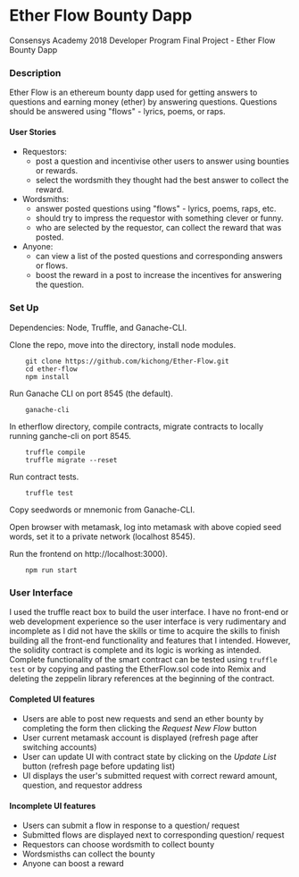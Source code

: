 # Ether Flow Bounty Dapp
Consensys Academy 2018 Developer Program Final Project - Ether Flow Bounty Dapp

### Description
Ether Flow is an ethereum bounty dapp used for getting answers to questions and earning money (ether) by answering questions.
Questions should be answered using "flows" - lyrics, poems, or raps.

#### User Stories
* Requestors:
  * post a question and incentivise other users to answer using bounties or rewards.
  * select the wordsmith they thought had the best answer to collect the reward.
* Wordsmiths:
  * answer posted questions using "flows" - lyrics, poems, raps, etc.
  * should try to impress the requestor with something clever or funny.
  * who are selected by the requestor, can collect the reward that was posted.
* Anyone:
  * can view a list of the posted questions and corresponding answers or flows.
  * boost the reward in a post to increase the incentives for answering the question.

### Set Up
Dependencies: Node, Truffle, and Ganache-CLI.

Clone the repo, move into the directory, install node modules.

```
    git clone https://github.com/kichong/Ether-Flow.git
    cd ether-flow
    npm install

```

Run Ganache CLI on port 8545 (the default).

```
    ganache-cli
```

In etherflow directory, compile contracts, migrate contracts to locally running ganche-cli on port 8545.

```
    truffle compile
    truffle migrate --reset
```


Run contract tests.

```
    truffle test
```

Copy seedwords or mnemonic from Ganache-CLI.

Open browser with metamask, log into metamask with above copied seed words, set it to a private network (localhost 8545).

Run the frontend on http://localhost:3000).

```
    npm run start
```

 ### User Interface
 I used the truffle react box to build the user interface. I have no front-end or web development experience so the user interface is very rudimentary and incomplete as I did not have the skills or time to acquire the skills to finish building all the front-end functionality and features that I intended. However, the solidity contract is complete and its logic is working as intended. Complete functionality of the smart contract can be tested using `truffle test` or by copying and pasting the EtherFlow.sol code into Remix and deleting the zeppelin library references at the beginning of the contract.
 #### Completed UI features
 * Users are able to post new requests and send an ether bounty by completing the form then clicking the *Request New Flow* button
 * User current metamask account is displayed (refresh page after switching accounts)
 * User can update UI with contract state by clicking on the *Update List* button (refresh page before updating list)
 * UI displays the user's submitted request with correct reward amount, question, and requestor address
 #### Incomplete UI features
 * Users can submit a flow in response to a question/ request
 * Submitted flows are displayed next to corresponding question/ request
 * Requestors can choose wordsmith to collect bounty
 * Wordsmisths can collect the bounty
 * Anyone can boost a reward
